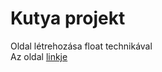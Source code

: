 # Kutya projekt

Oldal létrehozása float technikával  
Az oldal [linkje](https://www.zooplus.hu/magazin/kutya-magazin/kutyafajtak/kozepes-testu-kutyak?M%C3%A9ret=K%C3%B6zepes)
